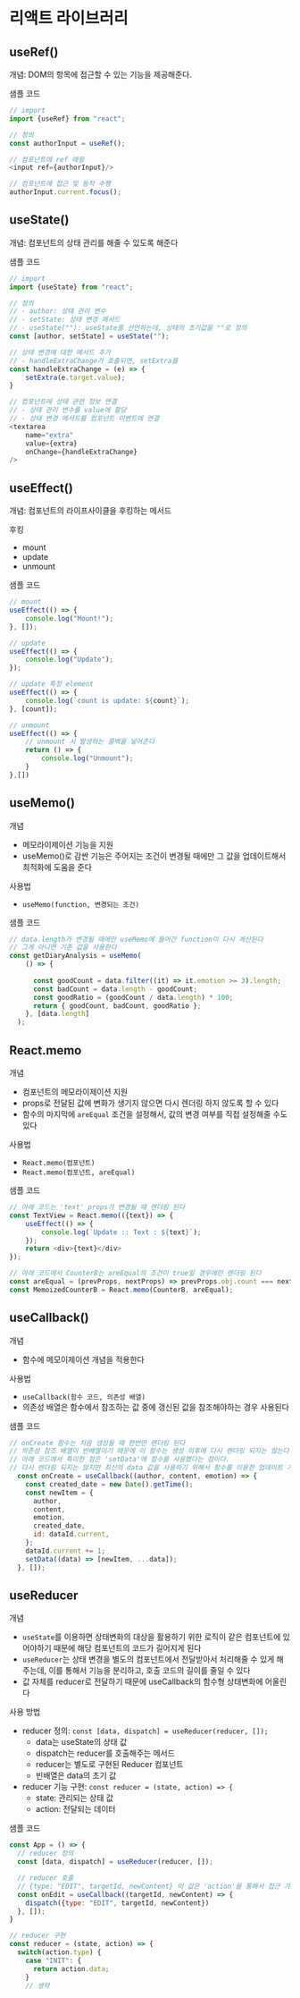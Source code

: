 # 리액트 라이브러리
## useRef()
개념: DOM의 항목에 접근할 수 있는 기능을 제공해준다.

샘플 코드
```js
// import
import {useRef} from "react";

// 정의
const authorInput = useRef();

// 컴포넌트에 ref 매핑
<input ref={authorInput}/>

// 컴포넌트에 접근 및 동작 수행
authorInput.current.focus();
```

## useState()
개념: 컴포넌트의 상태 관리를 해줄 수 있도록 해준다

샘플 코드
```js
// import
import {useState} from "react";

// 정의
// - author: 상태 관리 변수 
// - setState: 상태 변경 메서드
// - useState(""): useState를 선언하는데, 상태의 초기값을 ""로 정의
const [author, setState] = useState("");

// 상태 변경에 대한 메서드 추가
// - handleExtraChange가 호출되면, setExtra를 
const handleExtraChange = (e) => {
    setExtra(e.target.value);
}

// 컴포넌트에 상태 관련 정보 연결
// - 상태 관리 변수를 value에 할당
// - 상태 변경 메서드를 컴포넌트 이벤트에 연결
<textarea 
    name="extra"
    value={extra}
    onChange={handleExtraChange}
/>
```

## useEffect()
개념: 컴포넌트의 라이프사이클을 후킹하는 메서드

후킹
- mount
- update
- unmount

샘플 코드
```js
// mount
useEffect(() => {
    console.log("Mount!");
}, []);

// update
useEffect(() => {
    console.log("Update");
});

// update 특정 element
useEffect(() => {
    console.log(`count is update: ${count}`);
}, [count]);

// unmount
useEffect(() => {
    // unmount 시 발생하는 콜백을 넣어준다
    return () => {
        console.log("Unmount");
    }
},[])
```

## useMemo()
개념
- 메모라이제이션 기능을 지원
- useMemo()로 감싼 기능은 주어지는 조건이 변경될 때에만 그 값을 업데이트해서 최적화에 도움을 준다

사용법
- `useMemo(function, 변경되는 조건)`

샘플 코드
```js
// data.length가 변경될 때에만 useMemo에 들어간 function이 다시 계산된다
// 그게 아니면 기존 값을 사용한다
const getDiaryAnalysis = useMemo(
    () => {
    
      const goodCount = data.filter((it) => it.emotion >= 3).length;
      const badCount = data.length - goodCount;
      const goodRatio = (goodCount / data.length) * 100;
      return { goodCount, badCount, goodRatio };
    }, [data.length]
  );
```

## React.memo
개념
- 컴포넌트의 메모라이제이션 지원
- props로 전달된 값에 변화가 생기지 않으면 다시 렌더링 하지 않도록 할 수 있다
- 함수의 마지막에 `areEqual` 조건을 설정해서, 값의 변경 여부를 직접 설정해줄 수도 있다

사용법
- `React.memo(컴포넌트)`
- `React.memo(컴포넌트, areEqual)`

샘플 코드
```js
// 아래 코드는 'text' props가 변경될 때 렌더링 된다
const TextView = React.memo(({text}) => {
    useEffect(() => {
        console.log(`Update :: Text : ${text}`);
    });
    return <div>{text}</div>
});

// 아래 코드에서 CounterB는 areEqual의 조건이 true일 경우에만 렌더링 된다
const areEqual = (prevProps, nextProps) => prevProps.obj.count === nextProps.obj.count;
const MemoizedCounterB = React.memo(CounterB, areEqual);

```

## useCallback()
개념
- 함수에 메모이제이션 개념을 적용한다

사용법
- `useCallback(함수 코드, 의존성 배열)`
- 의존성 배열은 함수에서 참조하는 값 중에 갱신된 값을 참조해야하는 경우 사용된다

샘플 코드
```js
// onCreate 함수는 처음 생성될 때 한번만 렌더링 된다
// 의존성 참조 배열이 빈배열이기 때문에 이 함수는 생성 이후에 다시 렌더링 되지는 않는다
// 아래 코드에서 특이한 점은 'setData'에 함수를 사용했다는 점이다. 
// 다시 렌더링 되지는 않지만 최신의 data 값을 사용하기 위해서 함수를 이용한 업데이트 기능을 반영했다. 
  const onCreate = useCallback((author, content, emotion) => {
    const created_date = new Date().getTime();
    const newItem = {
      author,
      content,
      emotion,
      created_date,
      id: dataId.current,
    };
    dataId.current += 1;
    setData((data) => [newItem, ...data]);
  }, []);
```

## useReducer
개념
- `useState`를 이용하면 상태변화의 대상을 활용하기 위한 로직이 같은 컴포넌트에 있어야하기 때문에 해당 컴포넌트의 코드가 길어지게 된다
- `useReducer`는 상태 변경을 별도의 컴포넌트에서 전달받아서 처리해줄 수 있게 해주는데, 이를 통해서 기능을 분리하고, 호출 코드의 길이를 줄일 수 있다
- 값 자체를 reducer로 전달하기 때문에 useCallback의 함수형 상태변화에 어울린다

사용 방법
- reducer 정의: `const [data, dispatch] = useReducer(reducer, []);`
   - data는 useState의 상태 값
   - dispatch는 reducer를 호출해주는 메서드
   - reducer는 별도로 구현된 Reducer 컴포넌트
   - 빈배열은 data의 초기 값
- reducer 기능 구현: `const reducer = (state, action) => {`
   - state: 관리되는 상태 값
   - action: 전달되는 데이터

샘플 코드
```js
const App = () => {
  // reducer 정의
  const [data, dispatch] = useReducer(reducer, []);

  // reducer 호출
  // {type: "EDIT", targetId, newContent} 이 값은 'action'을 통해서 접근 가능하다
  const onEdit = useCallback((targetId, newContent) => {
    dispatch({type: "EDIT", targetId, newContent})
  }, []);
}

// reducer 구현
const reducer = (state, action) => {
  switch(action.type) {
    case "INIT": {
      return action.data;
    }
    // 생략
```